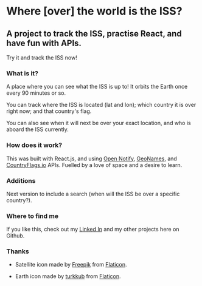 # Where [over] the world is the ISS?

## A project to track the ISS, practise React, and have fun with APIs.

Try it and track the ISS now!

### What is it?

A place where you can see what the ISS is up to! It orbits the Earth once every 90 minutes or so.

You can track where the ISS is located (lat and lon); which country it is over right now; and that country's flag. 

You can also see when it will next be over your exact location, and who is aboard the ISS currently.

### How does it work?

This was built with React.js, and using [Open Notify](http://open-notify.org/), [GeoNames](http://www.geonames.org/), and [CountryFlags.io](https://countryflags.io/) APIs. Fuelled by a love of space and a desire to learn.

### Additions

Next version to include a search (when will the ISS be over a specific country?).

### Where to find me

If you like this, check out my [Linked In](https://www.linkedin.com/in/megan-mckeough/) and my other projects here on Github.

### Thanks

* Satellite icon made by [Freepik](http://www.freepik.com) from [Flaticon](https://www.flaticon.com/).

* Earth icon made by [turkkub](https://www.flaticon.com/authors/turkkub) from [Flaticon](https://www.flaticon.com/).
